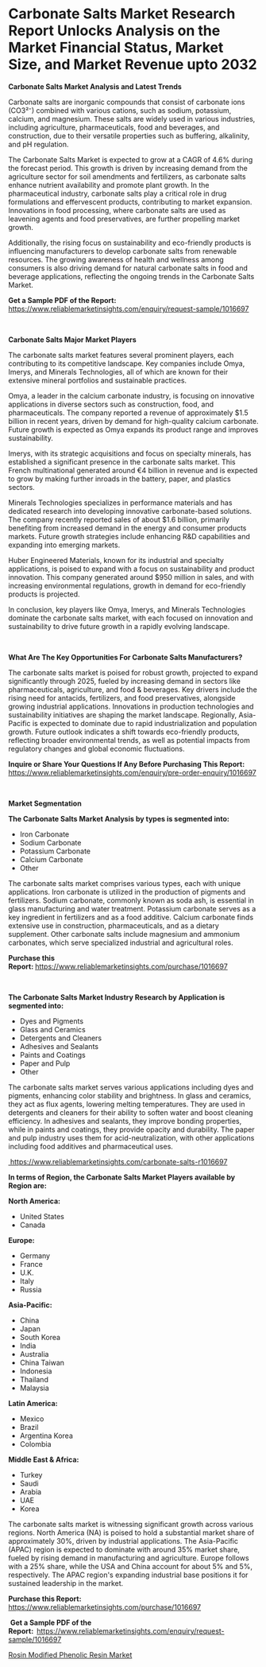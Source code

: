 <p><h1>Carbonate Salts Market Research Report Unlocks Analysis on the Market Financial Status, Market Size, and Market Revenue upto 2032</h1></p><p><strong>Carbonate Salts Market Analysis and Latest Trends</strong></p>
<p><p>Carbonate salts are inorganic compounds that consist of carbonate ions (CO3²⁻) combined with various cations, such as sodium, potassium, calcium, and magnesium. These salts are widely used in various industries, including agriculture, pharmaceuticals, food and beverages, and construction, due to their versatile properties such as buffering, alkalinity, and pH regulation.</p><p>The Carbonate Salts Market is expected to grow at a CAGR of 4.6% during the forecast period. This growth is driven by increasing demand from the agriculture sector for soil amendments and fertilizers, as carbonate salts enhance nutrient availability and promote plant growth. In the pharmaceutical industry, carbonate salts play a critical role in drug formulations and effervescent products, contributing to market expansion. Innovations in food processing, where carbonate salts are used as leavening agents and food preservatives, are further propelling market growth.</p><p>Additionally, the rising focus on sustainability and eco-friendly products is influencing manufacturers to develop carbonate salts from renewable resources. The growing awareness of health and wellness among consumers is also driving demand for natural carbonate salts in food and beverage applications, reflecting the ongoing trends in the Carbonate Salts Market.</p></p>
<p><strong>Get a Sample PDF of the Report:&nbsp;</strong> <a href="https://www.reliablemarketinsights.com/enquiry/request-sample/1016697?utm_campaign=3560&utm_medium=2&utm_source=Github&utm_content=ia&utm_term=01042025&utm_id=carbonate-salts">https://www.reliablemarketinsights.com/enquiry/request-sample/1016697</a></p>
<p>&nbsp;</p>
<p><strong>Carbonate Salts Major Market Players</strong></p>
<p><p>The carbonate salts market features several prominent players, each contributing to its competitive landscape. Key companies include Omya, Imerys, and Minerals Technologies, all of which are known for their extensive mineral portfolios and sustainable practices. </p><p>Omya, a leader in the calcium carbonate industry, is focusing on innovative applications in diverse sectors such as construction, food, and pharmaceuticals. The company reported a revenue of approximately $1.5 billion in recent years, driven by demand for high-quality calcium carbonate. Future growth is expected as Omya expands its product range and improves sustainability.</p><p>Imerys, with its strategic acquisitions and focus on specialty minerals, has established a significant presence in the carbonate salts market. This French multinational generated around €4 billion in revenue and is expected to grow by making further inroads in the battery, paper, and plastics sectors.</p><p>Minerals Technologies specializes in performance materials and has dedicated research into developing innovative carbonate-based solutions. The company recently reported sales of about $1.6 billion, primarily benefiting from increased demand in the energy and consumer products markets. Future growth strategies include enhancing R&D capabilities and expanding into emerging markets.</p><p>Huber Engineered Materials, known for its industrial and specialty applications, is poised to expand with a focus on sustainability and product innovation. This company generated around $950 million in sales, and with increasing environmental regulations, growth in demand for eco-friendly products is projected.</p><p>In conclusion, key players like Omya, Imerys, and Minerals Technologies dominate the carbonate salts market, with each focused on innovation and sustainability to drive future growth in a rapidly evolving landscape.</p></p>
<p>&nbsp;</p>
<p><strong>What Are The Key Opportunities For Carbonate Salts Manufacturers?</strong></p>
<p><p>The carbonate salts market is poised for robust growth, projected to expand significantly through 2025, fueled by increasing demand in sectors like pharmaceuticals, agriculture, and food & beverages. Key drivers include the rising need for antacids, fertilizers, and food preservatives, alongside growing industrial applications. Innovations in production technologies and sustainability initiatives are shaping the market landscape. Regionally, Asia-Pacific is expected to dominate due to rapid industrialization and population growth. Future outlook indicates a shift towards eco-friendly products, reflecting broader environmental trends, as well as potential impacts from regulatory changes and global economic fluctuations.</p></p>
<p><strong>Inquire or Share Your Questions If Any Before Purchasing This Report:</strong> <a href="https://www.reliablemarketinsights.com/enquiry/pre-order-enquiry/1016697?utm_campaign=3560&utm_medium=2&utm_source=Github&utm_content=ia&utm_term=01042025&utm_id=carbonate-salts">https://www.reliablemarketinsights.com/enquiry/pre-order-enquiry/1016697</a></p>
<p>&nbsp;</p>
<p><strong>Market Segmentation</strong></p>
<p><strong>The Carbonate Salts Market Analysis by types is segmented into:</strong></p>
<p><ul><li>Iron Carbonate</li><li>Sodium Carbonate</li><li>Potassium Carbonate</li><li>Calcium Carbonate</li><li>Other</li></ul></p>
<p><p>The carbonate salts market comprises various types, each with unique applications. Iron carbonate is utilized in the production of pigments and fertilizers. Sodium carbonate, commonly known as soda ash, is essential in glass manufacturing and water treatment. Potassium carbonate serves as a key ingredient in fertilizers and as a food additive. Calcium carbonate finds extensive use in construction, pharmaceuticals, and as a dietary supplement. Other carbonate salts include magnesium and ammonium carbonates, which serve specialized industrial and agricultural roles.</p></p>
<p><strong>Purchase this Report:&nbsp;</strong><a href="https://www.reliablemarketinsights.com/purchase/1016697?utm_campaign=3560&utm_medium=2&utm_source=Github&utm_content=ia&utm_term=01042025&utm_id=carbonate-salts">https://www.reliablemarketinsights.com/purchase/1016697</a></p>
<p>&nbsp;</p>
<p><strong>The Carbonate Salts Market Industry Research by Application is segmented into:</strong></p>
<p><ul><li>Dyes and Pigments</li><li>Glass and Ceramics</li><li>Detergents and Cleaners</li><li>Adhesives and Sealants</li><li>Paints and Coatings</li><li>Paper and Pulp</li><li>Other</li></ul></p>
<p><p>The carbonate salts market serves various applications including dyes and pigments, enhancing color stability and brightness. In glass and ceramics, they act as flux agents, lowering melting temperatures. They are used in detergents and cleaners for their ability to soften water and boost cleaning efficiency. In adhesives and sealants, they improve bonding properties, while in paints and coatings, they provide opacity and durability. The paper and pulp industry uses them for acid-neutralization, with other applications including food additives and pharmaceutical uses.</p></p>
<p><a href="https://www.reliablemarketinsights.com/carbonate-salts-r1016697?utm_campaign=3560&utm_medium=2&utm_source=Github&utm_content=ia&utm_term=01042025&utm_id=carbonate-salts">&nbsp;https://www.reliablemarketinsights.com/carbonate-salts-r1016697</a></p>
<p><strong>In terms of Region, the Carbonate Salts Market Players available by Region are:</strong></p>
<p>
    <p> <strong> North America: </strong>
        <ul>
            <li>United States</li>
            <li>Canada</li>
        </ul>
        </p> 
    <p> <strong> Europe: </strong>
        <ul>
            <li>Germany</li>
            <li>France</li>
            <li>U.K.</li>
            <li>Italy</li>
            <li>Russia</li>
        </ul>
        </p> 
    <p> <strong> Asia-Pacific: </strong>
        <ul>
            <li>China</li>
            <li>Japan</li>
            <li>South Korea</li>
            <li>India</li>
            <li>Australia</li>
            <li>China Taiwan</li>
            <li>Indonesia</li>
            <li>Thailand</li>
            <li>Malaysia</li>
        </ul>
        </p> 
    <p> <strong> Latin America: </strong>
        <ul>
            <li>Mexico</li>
            <li>Brazil</li>
            <li>Argentina Korea</li>
            <li>Colombia</li>
        </ul>
        </p> 
    <p> <strong> Middle East & Africa: </strong>
        <ul>
            <li>Turkey</li>
            <li>Saudi</li>
            <li>Arabia</li>
            <li>UAE</li>
            <li>Korea</li>
        </ul>
    </p>
    </p>
<p><p>The carbonate salts market is witnessing significant growth across various regions. North America (NA) is poised to hold a substantial market share of approximately 30%, driven by industrial applications. The Asia-Pacific (APAC) region is expected to dominate with around 35% market share, fueled by rising demand in manufacturing and agriculture. Europe follows with a 25% share, while the USA and China account for about 5% and 5%, respectively. The APAC region's expanding industrial base positions it for sustained leadership in the market.</p></p>
<p><strong>Purchase this Report: </strong><a href="https://www.reliablemarketinsights.com/purchase/1016697?utm_campaign=3560&utm_medium=2&utm_source=Github&utm_content=ia&utm_term=01042025&utm_id=carbonate-salts">https://www.reliablemarketinsights.com/purchase/1016697</a></p>
<p>&nbsp;<strong>Get a Sample PDF of the Report:&nbsp;&nbsp;</strong><a href="https://www.reliablemarketinsights.com/enquiry/request-sample/1016697?utm_campaign=3560&utm_medium=2&utm_source=Github&utm_content=ia&utm_term=01042025&utm_id=carbonate-salts">https://www.reliablemarketinsights.com/enquiry/request-sample/1016697</a></p>
<p><strong></strong></p>
<p><p><a href="https://github.com/syiqvanyo/Market-Research-Report-List-1/blob/main/rosin-modified-phenolic-resin-market.md?utm_campaign=3560&utm_medium=2&utm_source=Github&utm_content=ia&utm_term=01042025&utm_id=carbonate-salts">Rosin Modified Phenolic Resin Market</a></p></p>